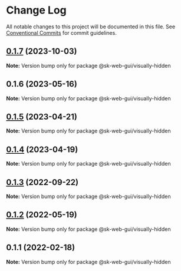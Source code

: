 # Change Log

All notable changes to this project will be documented in this file.
See [Conventional Commits](https://conventionalcommits.org) for commit guidelines.

## [0.1.7](https://github.com/Sundsvallskommun/web-shared-components/compare/@sk-web-gui/visually-hidden@0.1.6...@sk-web-gui/visually-hidden@0.1.7) (2023-10-03)

**Note:** Version bump only for package @sk-web-gui/visually-hidden

## 0.1.6 (2023-05-16)

**Note:** Version bump only for package @sk-web-gui/visually-hidden

## [0.1.5](https://github.com/Sundsvallskommun/web-shared-components/compare/@sk-web-gui/visually-hidden@0.1.4...@sk-web-gui/visually-hidden@0.1.5) (2023-04-21)

**Note:** Version bump only for package @sk-web-gui/visually-hidden

## [0.1.4](https://github.com/Sundsvallskommun/web-shared-components/compare/@sk-web-gui/visually-hidden@0.1.3...@sk-web-gui/visually-hidden@0.1.4) (2023-04-19)

**Note:** Version bump only for package @sk-web-gui/visually-hidden

## [0.1.3](https://github.com/Sundsvallskommun/web-shared-components/compare/@sk-web-gui/visually-hidden@0.1.2...@sk-web-gui/visually-hidden@0.1.3) (2022-09-22)

**Note:** Version bump only for package @sk-web-gui/visually-hidden

## [0.1.2](https://github.com/Sundsvallskommun/web-shared-components/compare/@sk-web-gui/visually-hidden@0.1.1...@sk-web-gui/visually-hidden@0.1.2) (2022-05-19)

**Note:** Version bump only for package @sk-web-gui/visually-hidden

## 0.1.1 (2022-02-18)

**Note:** Version bump only for package @sk-web-gui/visually-hidden
